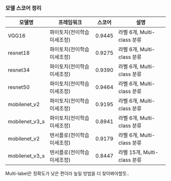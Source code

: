 ### 모델 스코어 정리

|모델명|프레임워크|스코어|설명
|------|---|---|---|
|VGG16|파이토치(전이학습 미세조정)|0.9445|라벨 6개, Multi-class 분류
|resnet18|파이토치(전이학습 미세조정)|0.9275|라벨 6개, Multi-class 분류
|resnet34|파이토치(전이학습 미세조정)|0.9390|라벨 6개, Multi-class 분류
|resnet50|파이토치(전이학습 미세조정)|0.9464|라벨 6개, Multi-class 분류
|mobilenet_v2|파이토치(전이학습 미세조정)|0.9195|라벨 6개, Multi-class 분류 
|mobilenet_v3_s|파이토치(전이학습 미세조정)|0.8941|라벨 6개, Multi-class 분류
|mobilenet_v2|텐서플로(전이학습 미세조정)|0.9179|라벨 6개, Multi-class 분류
|mobilenet_v3_s|텐서플로(전이학습 미세조정)|0.8447|라벨 15개, Multi-class 분류

Multi-label은 정확도가 낮은 편이라 높일 방법을 더 찾아봐야할듯..
